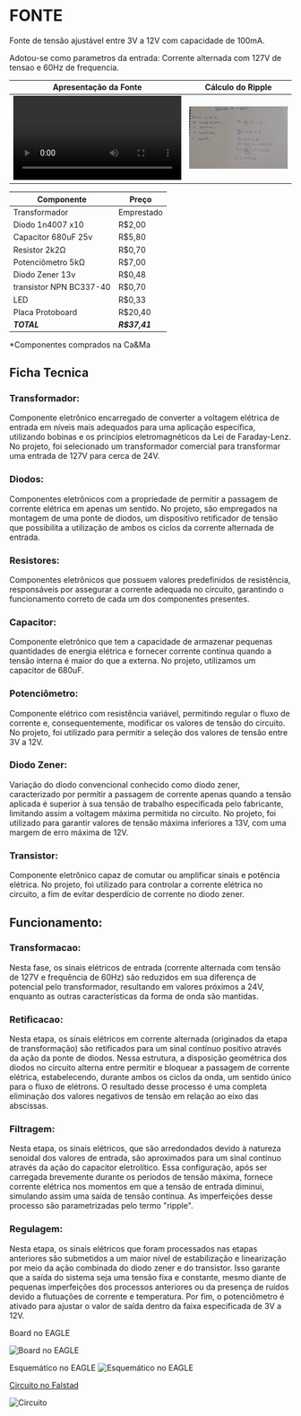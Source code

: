 # FONTE
Fonte de tensão ajustável entre 3V a 12V com capacidade de 100mA.

Adotou-se como parametros da entrada: Corrente alternada com 127V de tensao e 60Hz de frequencia.


| Apresentação da Fonte | Cálculo do Ripple |
| --- | --- |
| <video> VIDEO </video> |![Cálculo do ripple](https://github.com/Cardosodev83/ProjetosEletr/blob/master/Fonte/IMG-20230707-WA0040.jpg?raw=true)|



| Componente | Preço |
| --- | --- |
| Transformador | Emprestado|
| Diodo 1n4007 x10 | R$2,00|
| Capacitor 680uF 25v | R$5,80 |
| Resistor 2k2Ω | R$0,70 |
| Potenciômetro 5kΩ | R$7,00 |
| Diodo Zener 13v | R$0,48 |
| transistor NPN BC337-40 | R$0,70 |
| LED | R$0,33 |
| Placa Protoboard | R$20,40|
| ***TOTAL*** | ***R$37,41*** |

*Componentes comprados na Ca&Ma 

## Ficha Tecnica
### Transformador: 
Componente eletrônico encarregado de converter a voltagem elétrica de entrada em níveis mais adequados para uma aplicação específica, utilizando bobinas e os princípios eletromagnéticos da Lei de Faraday-Lenz. No projeto, foi selecionado um transformador comercial para transformar uma entrada de 127V para cerca de 24V.
### Diodos:
Componentes eletrônicos com a propriedade de permitir a passagem de corrente elétrica em apenas um sentido. No projeto, são empregados na montagem de uma ponte de diodos, um dispositivo retificador de tensão que possibilita a utilização de ambos os ciclos da corrente alternada de entrada.
### Resistores:
Componentes eletrônicos que possuem valores predefinidos de resistência, responsáveis por assegurar a corrente adequada no circuito, garantindo o funcionamento correto de cada um dos componentes presentes.
### Capacitor:
Componente eletrônico que tem a capacidade de armazenar pequenas quantidades de energia elétrica e fornecer corrente contínua quando a tensão interna é maior do que a externa. No projeto, utilizamos um capacitor de 680uF.
### Potenciômetro:
Componente elétrico com resistência variável, permitindo regular o fluxo de corrente e, consequentemente, modificar os valores de tensão do circuito. No projeto, foi utilizado para permitir a seleção dos valores de tensão entre 3V a 12V.
### Diodo Zener:
Variação do diodo convencional conhecido como diodo zener, caracterizado por permitir a passagem de corrente apenas quando a tensão aplicada é superior à sua tensão de trabalho especificada pelo fabricante, limitando assim a voltagem máxima permitida no circuito. No projeto, foi utilizado para garantir valores de tensão máxima inferiores a 13V, com uma margem de erro máxima de 12V.
### Transistor:
Componente eletrônico capaz de comutar ou amplificar sinais e potência elétrica. No projeto, foi utilizado para controlar a corrente elétrica no circuito, a fim de evitar desperdício de corrente no diodo zener.

## Funcionamento:

### Transformacao:
Nesta fase, os sinais elétricos de entrada (corrente alternada com tensão de 127V e frequência de 60Hz) são reduzidos em sua diferença de potencial pelo transformador, resultando em valores próximos a 24V, enquanto as outras características da forma de onda são mantidas.
### Retificacao:
Nesta etapa, os sinais elétricos em corrente alternada (originados da etapa de transformação) são retificados para um sinal contínuo positivo através da ação da ponte de diodos. Nessa estrutura, a disposição geométrica dos diodos no circuito alterna entre permitir e bloquear a passagem de corrente elétrica, estabelecendo, durante ambos os ciclos da onda, um sentido único para o fluxo de elétrons. O resultado desse processo é uma completa eliminação dos valores negativos de tensão em relação ao eixo das abscissas.
### Filtragem: 
Nesta etapa, os sinais elétricos, que são arredondados devido à natureza senoidal dos valores de entrada, são aproximados para um sinal contínuo através da ação do capacitor eletrolítico. Essa configuração, após ser carregada brevemente durante os períodos de tensão máxima, fornece corrente elétrica nos momentos em que a tensão de entrada diminui, simulando assim uma saída de tensão contínua. As imperfeições desse processo são parametrizadas pelo termo "ripple".
### Regulagem:
Nesta etapa, os sinais elétricos que foram processados nas etapas anteriores são submetidos a um maior nível de estabilização e linearização por meio da ação combinada do diodo zener e do transistor. Isso garante que a saída do sistema seja uma tensão fixa e constante, mesmo diante de pequenas imperfeições dos processos anteriores ou da presença de ruídos devido a flutuações de corrente e temperatura. Por fim, o potenciômetro é ativado para ajustar o valor de saída dentro da faixa especificada de 3V a 12V.

Board no EAGLE

![Board no EAGLE](https://i.imgur.com/DSsR56V.png)

Esquemático no EAGLE
![Esquemático no EAGLE](https://i.imgur.com/WNwCi8H.png)

[Circuito no Falstad](https://www.falstad.com/circuit/circuitjs.html?ctz=CQAgjCAMB0l3BWcA2aAOMB2ALGXyEw1sESQFJyRsBmcgUwFowwAoAN3DACYVKXe3NGijgQyfmkrSo0BKwDuXXmAngAnCrWRFykEJFhN+4VFYAVDYNMG+o7LKJpkmTSSE1ITkd2jZaCDQUmDSaeJBodAjomJCe2NwJsQiECEx4supZrAAmIEFalNhw+hH64AByxZDYufkIggjI1CXcZSpVcLV58aUiBXYd1d35NX31jc1DXbq2qpQD82ZK1ePYUuM6SgPcTRMmIlv7tiemR71t-WMD59cN1Bs3rABO5P76mLykDjf6bToAYwelEuwP20lgcBcWRhsLh+V8qgI-mQqjQ3EwkVkcDYKw2oO+m106wW90JTyUhNBEh8ZR0NAcAC96AA7ejPZh0fjQTB4AoYTQYeDcJiYUQqLmsRniMo0Noynw2EDMtkcsA0XQ0hGULUUhX7cn3HSqL7vAlmz7lHL0ABmAEMAK4AGwALownfQ8hAZDAvC99dT2nsQfBWABzMEDEnUVSiI5a0GYhyg+NB5ouSZmF0gTD3XbNJP6YNiZjqaDceJob4IXlxOWyXnrdTq5DrBINbgQMAla3250u-0Z-ZDuUyf7xy0DXVGzU2Uy5zOpnx7BNnVhYBxD-PiSfyiAUEq+yBIABK9AAzgBLc8uu0sgH0XSFxPEfTFZY518Y3iF3o6V6-mMv5GuAbRPq+U6TjOAD29TiD8LRZKUsi8PwrBAA)

![Circuito](https://user-images.githubusercontent.com/24720405/179834899-ba1af617-4492-4a14-963c-7540d1b17340.png)


